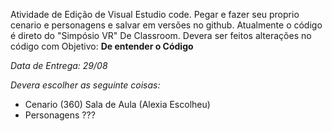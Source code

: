 Atividade de Edição de Visual Estudio code. Pegar e fazer seu proprio cenario e personagens e salvar em versões no github. 
Atualmente o código é direto do "Simpósio VR" De Classroom. Devera ser feitos alterações no código com Objetivo: **De entender o Código**

*Data de Entrega: 29/08*

*Devera escolher as seguinte coisas:*
- Cenario (360) Sala de Aula (Alexia Escolheu)
- Personagens ???
